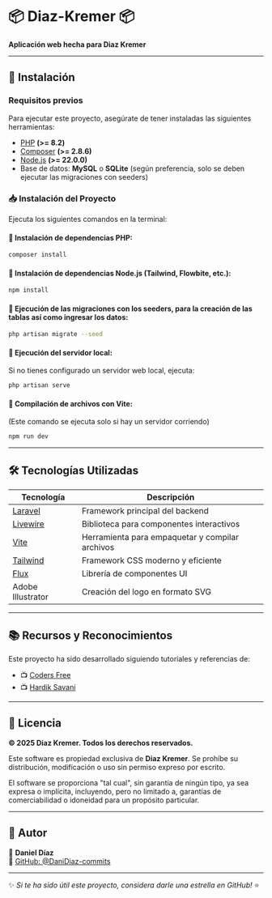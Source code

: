 # 📦 Diaz-Kremer 📦  
**Aplicación web hecha para Diaz Kremer**

---

## 📌 Instalación
### Requisitos previos
Para ejecutar este proyecto, asegúrate de tener instaladas las siguientes herramientas:

- [PHP](https://www.php.net/downloads.php) **(>= 8.2)**
- [Composer](https://getcomposer.org/download/) **(>= 2.8.6)**
- [Node.js](https://nodejs.org/es/download) **(>= 22.0.0)**
- Base de datos: **MySQL** o **SQLite** (según preferencia, solo se deben ejecutar las migraciones con seeders)

### 📥 Instalación del Proyecto
Ejecuta los siguientes comandos en la terminal:

#### 🔹 Instalación de dependencias PHP:
```bash
composer install
```

#### 🔹 Instalación de dependencias Node.js (Tailwind, Flowbite, etc.):
```bash
npm install
```

#### 🔹 Ejecución de las migraciones con los seeders, para la creación de las tablas así como ingresar los datos:
```bash 
php artisan migrate --seed
```

#### 🔹 Ejecución del servidor local:
Si no tienes configurado un servidor web local, ejecuta:
```bash
php artisan serve
```

#### 🔹 Compilación de archivos con Vite:
(Este comando se ejecuta solo si hay un servidor corriendo)
```bash
npm run dev
```

---

## 🛠️ Tecnologías Utilizadas

| Tecnología  | Descripción |
|-------------|-------------|
| [Laravel](https://laravel.com) | Framework principal del backend |
| [Livewire](https://laravel-livewire.com) | Biblioteca para componentes interactivos |
| [Vite](https://vite.dev) | Herramienta para empaquetar y compilar archivos |
| [Tailwind](https://tailwindcss.com) | Framework CSS moderno y eficiente |
| [Flux](https://fluxui.dev) | Librería de componentes UI |
| Adobe Illustrator | Creación del logo en formato SVG |

---

## 📚 Recursos y Reconocimientos
Este proyecto ha sido desarrollado siguiendo tutoriales y referencias de:
- 📺 [Coders Free](https://www.youtube.com/@CodersFree)
- 📺 [Hardik Savani](https://www.youtube.com/@savanihd)

---

## 📜 Licencia

**© 2025 Diaz Kremer. Todos los derechos reservados.**

Este software es propiedad exclusiva de **Diaz Kremer**. Se prohíbe su distribución, modificación o uso sin permiso expreso por escrito.

El software se proporciona "tal cual", sin garantía de ningún tipo, ya sea expresa o implícita, incluyendo, pero no limitado a, garantías de comerciabilidad o idoneidad para un propósito particular.

---

## 🙇 Autor

👤 **Daniel Díaz**  
🔗 [GitHub: @DaniDiaz-commits](https://github.com/DaniDiaz-commits)

---

✨ _Si te ha sido útil este proyecto, considera darle una estrella en GitHub!_ ⭐
